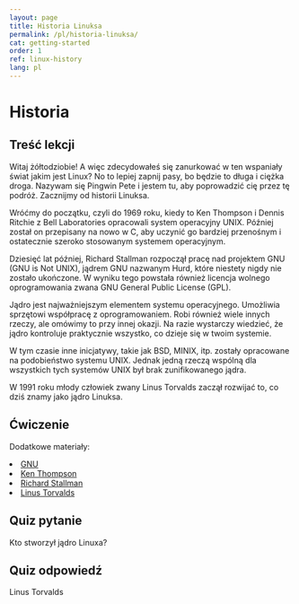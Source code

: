 ```yaml
---
layout: page
title: Historia Linuksa
permalink: /pl/historia-linuksa/
cat: getting-started
order: 1
ref: linux-history
lang: pl
---
```


# Historia

## Treść lekcji

Witaj żółtodziobie! A więc zdecydowałeś się zanurkować w ten wspaniały świat jakim jest Linux? No to lepiej zapnij pasy, bo będzie to długa i ciężka droga. Nazywam się Pingwin Pete i jestem tu, aby poprowadzić cię przez tę podróż. Zacznijmy od historii Linuksa. 

Wróćmy do początku, czyli do 1969 roku, kiedy to Ken Thompson i Dennis Ritchie z Bell Laboratories opracowali system operacyjny UNIX. Później został on przepisany na nowo w C, aby uczynić go bardziej przenośnym i ostatecznie szeroko stosowanym systemem operacyjnym.

Dziesięć lat później, Richard Stallman rozpoczął pracę nad projektem GNU (GNU is Not UNIX), jądrem GNU nazwanym Hurd, które niestety nigdy nie zostało ukończone. W wyniku tego powstała również licencja wolnego oprogramowania zwana GNU General Public License (GPL).

Jądro jest najważniejszym elementem systemu operacyjnego. Umożliwia sprzętowi współpracę z oprogramowaniem. Robi również wiele innych rzeczy, ale omówimy to przy innej okazji. Na razie wystarczy wiedzieć, że jądro kontroluje praktycznie wszystko, co dzieje się w twoim systemie. 

W tym czasie inne inicjatywy, takie jak BSD, MINIX, itp. zostały opracowane na podobieństwo systemu UNIX. Jednak jedną rzeczą wspólną dla wszystkich tych systemów UNIX był brak zunifikowanego jądra. 

W 1991 roku młody człowiek zwany Linus Torvalds zaczął rozwijać to, co dziś znamy jako jądro Linuksa.

## Ćwiczenie

Dodatkowe materiały:
<li><a href='https://www.gnu.org/home.en.html'>GNU</a></li>
<li><a href='https://en.wikipedia.org/wiki/Ken_Thompson'>Ken Thompson</a></li>
<li><a href='https://stallman.org/'>Richard Stallman</a></li>
<li><a href='https://en.wikipedia.org/wiki/Linus_Torvalds'>Linus Torvalds</a></li>

## Quiz pytanie

Kto stworzył jądro Linuxa? 

## Quiz odpowiedź

Linus Torvalds